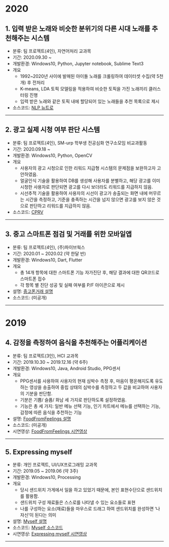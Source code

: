 # 2020

## 1. 입력 받은 노래와 비슷한 분위기의 다른 시대 노래를 추천해주는 시스템
  - 분류: 팀 프로젝트(4인), 자연어처리 교과목
  - 기간: 2020.09.30 ~
  - 개발환경: Windows10, Python, Jupyter notebook, Sublime Text3
  - 개요
    * 1992~2020년 사이에 발매된 아이돌 노래를 크롤링하여 데이터셋 수집(약 5천개) 후 전처리
    * K-means, LDA 토픽 모델링을 적용하여 비슷한 토픽을 가진 노래끼리 클러스터링 진행
    * 입력 받은 노래와 같은 토픽 내에 할당되어 있는 노래들을 추천 목록으로 제시
  - 소스코드: [NLP 뉴트로](https://github.com/jiminAn/Kpop_NLP_Project)
  
----

## 2. 광고 실제 시청 여부 판단 시스템
  - 분류: 팀 프로젝트(4인), SM-urp 학부생 전공심화 연구소모임 비교과활동
  - 기간: 2020.09.18 ~
  - 개발환경: Windows10, Python, OpenCV
  - 개요
    * 사용자의 광고 시청으로 인한 리워드 지급형 시스템의 문제점을 보완하고자 고안하였음.
    * 얼굴인식 기술을 활용하여 DB를 생성해 사용자를 분별하고, 해당 광고를 이미 시청한 사용자로 판단되면 광고를 다시 보더라도 리워드를 지급하지 않음.
    * 시선추적 기술을 활용하여 사용자의 시선이 광고가 송출되는 화면 내에 머무르는 시간을 측정하고, 기준을 충족하는 시간을 넘지 않으면 광고를 보지 않은 것으로 판단하고 리워드를 지급하지 않음.
  - 소스코드: [CPRV](https://github.com/201810794/urp__CPRV)
  
----

## 3. 중고 스마트폰 점검 및 거래를 위한 모바일앱
  - 분류: 팀 프로젝트(4인), (주)파이브웍스
  - 기간: 2020.01 ~ 2020.02 (약 한달 반)
  - 개발환경: Windows10, Dart, Flutter
  - 개요
    * 총 14개 항목에 대한 스마트폰 기능 자가진단 후, 해당 결과에 대한 QR코드로 스마트폰 접수
    * 각 항목 별 진단 성공 및 실패 여부를 P/F 아이콘으로 제시
  - 설명: [중고폰거래 설명](https://github.com/201810794/Used-smartphone-transaction-application/blob/master/README.md)
  - 소스코드: (미공개)
  
----

# 2019

## 4. 감정을 측정하여 음식을 추천해주는 어플리케이션
  - 분류: 팀 프로젝트(3인), HCI 교과목
  - 기간: 2019.10.30 ~ 2019.12.16 (약 6주)
  - 개발환경: Windows10, Java, Android Studio, PPG센서
  - 개요
    * PPG센서를 사용하여 사용자의 현재 심박수 측정 후, 마음이 평온해지도록 유도하는 영상을 송출하여 중립 상태의 심박수를 측정하고 두 값을 비교하여 사용자의 기분을 판단함.
    * 기분은 기쁨/ 슬픔/ 화남 세 가지로 판단하도록 설정하였음.
    * 기능은 총 세 가지: 일반 메뉴 선택 기능, 인기 차트에서 메뉴를 선택하는 기능, 감정에 따른 음식을 추천하는 기능
  - 설명: [FoodFromFeelings 설명](https://github.com/201810794/Food-Recommendation-System__HCI/blob/master/README.md)
  - 소스코드: (미공개)
  - 시연영상: [FoodFromFeelings 시연영상](https://youtu.be/CQ5lot3JIUQ)
  
----

## 5. Expressing myself
  - 분류: 개인 프로젝트, UI/UX프로그래밍 교과목
  - 기간: 2019.05 ~ 2019.06 (약 3주)
  - 개발환경: Windows10, Processing
  - 개요
    * 당시 샌드위치 가게에서 일을 하고 있었기 때문에, 본인 표현수단으로 샌드위치를 활용함.
    * 샌드위치 구성 재료들은 스스로를 나타낼 수 있는 요소들로 표현
    * 나를 구성하는 요소(재료)들을 마우스로 드래그 하여 샌드위치를 완성하면 ‘나 자신‘이 된다는 의미
  - 설명: [Myself 설명](https://github.com/201810794/Expressing-myself__UIUX/blob/master/README.md)
  - 소스코드: [Myself 소스코드](https://github.com/201810794/Expressing-myself__UIUX/blob/master/sketch_201810794LeeEunhoo.pde)
  - 시연영상: [Expressing myself 시연영상](https://youtu.be/F9-QyU-xh80)
  
----
